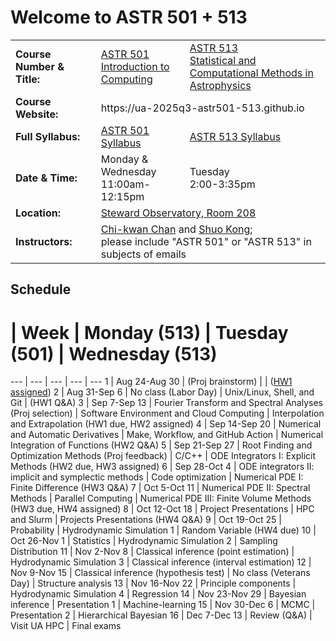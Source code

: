 # Welcome to ASTR 501 + 513

<table>
  <tr>
    <td> <b>Course Number & Title:</b> </td>
    <td> <a href="https://catalog.arizona.edu/courses/0413111">ASTR 501<br/>Introduction to Computing</a> </td>
    <td> <a href="https://catalog.arizona.edu/courses/0404141">ASTR 513<br/>Statistical and Computational Methods in Astrophysics</a> </td>
  </tr>
  <tr>
    <td> <b>Course Website:</b></td>
    <td colspan="2"> <a>https://ua-2025q3-astr501-513.github.io</a> </td>
  </tr>
  <tr>
    <td> <b>Full Syllabus:</b></td>
    <td> <a href="syllabus-501.md">ASTR 501 Syllabus</a> </td>
    <td> <a href="syllabus-513.md">ASTR 513 Syllabus</a> </td>
  </tr>
  <tr>
    <td> <b>Date & Time:</b></td>
    <td> Monday & Wednesday<br/>11:00am-12:15pm </td>
    <td> Tuesday<br/>2:00-3:35pm </td>
  </tr>
  <tr>
    <td> <b>Location:</b></td>
    <td colspan="2"> <a href="https://map.arizona.edu/65/0208">Steward Observatory, Room 208</a> </td>
  </tr>
  <tr>
    <td> <b>Instructors:</b></td>
    <td colspan="2"> <a href="mailto:chanc@arizona.edu?subject=ASTR 501+513">Chi-kwan Chan</a> and <a href="mailto:shuokong@arizona.edu?subject=ASTR 501+513">Shuo Kong</a>;<br/>please include "ASTR 501" or "ASTR 513" in subjects of emails </td>
  </tr>
</table>

## Schedule

#  | Week | Monday (513) | Tuesday (501) | Wednesday (513)
--- | --- | --- | --- | ---
1  | Aug 24-Aug 30 | [](513/01/notes.ipynb) (Proj brainstorm)                 | [](501/01/lab.ipynb)                     | [](513/02/notes.ipynb) ([HW1 assigned](https://classroom.github.com/a/r-eqz-mO))
2  | Aug 31-Sep  6 | No class (Labor Day)                                     | Unix/Linux, Shell, and Git               | [](513/03/notes.ipynb) (HW1 Q&A)
3  | Sep  7-Sep 13 | Fourier Transform and Spectral Analyses (Proj selection) | Software Environment and Cloud Computing | Interpolation and Extrapolation (HW1 due, HW2 assigned)
4  | Sep 14-Sep 20 | Numerical and Automatic Derivatives                      | Make, Workflow, and GitHub Action        | Numerical Integration of Functions (HW2 Q&A)
5  | Sep 21-Sep 27 | Root Finding and Optimization Methods (Proj feedback)    | C/C++                                    | ODE Integrators I: Explicit Methods (HW2 due, HW3 assigned)
6  | Sep 28-Oct  4 | ODE integrators II: implicit and symplectic methods      | Code optimization                        | Numerical PDE I: Finite Difference (HW3 Q&A)
7  | Oct  5-Oct 11 | Numerical PDE II: Spectral Methods                       | Parallel Computing                       | Numerical PDE III: Finite Volume Methods (HW3 due, HW4 assigned)
8  | Oct 12-Oct 18 | Project Presentations                                    | HPC and Slurm                            | Projects Presentations (HW4 Q&A)
9  | Oct 19-Oct 25 | Probability                                              | Hydrodynamic Simulation 1                | Random Variable (HW4 due)
10 | Oct 26-Nov  1 | Statistics                                               | Hydrodynamic Simulation 2                | Sampling Distribution
11 | Nov  2-Nov  8 | Classical inference (point estimation)                   | Hydrodynamic Simulation 3                | Classical inference (interval estimation) 
12 | Nov  9-Nov 15 | Classical inference (hypothesis test)                    | No class (Veterans Day)                  | Structure analysis 
13 | Nov 16-Nov 22 | Principle components                                     | Hydrodynamic Simulation 4                | Regression
14 | Nov 23-Nov 29 | Bayesian inference                                       | Presentation 1                           | Machine-learning 
15 | Nov 30-Dec  6 | MCMC                                                     | Presentation 2                           | Hierarchical Bayesian 
16 | Dec  7-Dec 13 | Review (Q&A)                                             | Visit UA HPC                             | Final exams

